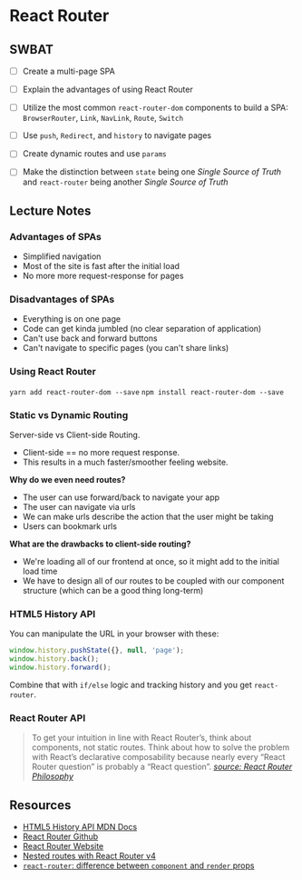 React Router
============

## SWBAT

- [ ] Create a multi-page SPA
- [ ] Explain the advantages of using React Router
- [ ] Utilize the most common `react-router-dom` components to build a SPA: `BrowserRouter`, `Link`, `NavLink`, `Route`, `Switch`
- [ ] Use `push`, `Redirect`, and `history` to navigate pages

- [ ] Create dynamic routes and use `params`
- [ ] Make the distinction between `state` being one _Single Source of Truth_ and `react-router` being another _Single Source of Truth_

## Lecture Notes


### Advantages of SPAs
- Simplified navigation
- Most of the site is fast after the initial load
- No more more request-response for pages

### Disadvantages of SPAs
- Everything is on one page
- Code can get kinda jumbled (no clear separation of application)
- Can't use back and forward buttons
- Can't navigate to specific pages (you can't share links)


### Using React Router
`yarn add react-router-dom --save`
`npm install react-router-dom --save`

### Static vs Dynamic Routing

Server-side vs Client-side Routing.

- Client-side == no more request response.
- This results in a much faster/smoother feeling website.

**Why do we even need routes?**

- The user can use forward/back to navigate your app
- The user can navigate via urls
- We can make urls describe the action that the user might be taking
- Users can bookmark urls

**What are the drawbacks to client-side routing?**

- We're loading all of our frontend at once, so it might add to the initial load time
- We have to design all of our routes to be coupled with our component structure (which can be a good thing long-term)

### HTML5 History API

You can manipulate the URL in your browser with these:

```javascript
window.history.pushState({}, null, 'page');
window.history.back();
window.history.forward();
```

Combine that with `if/else` logic and tracking history and you get `react-router`.

### React Router API

> To get your intuition in line with React Router’s, think about components, not static routes. Think about how to solve the problem with React’s declarative composability because nearly every “React Router question” is probably a “React question”.
> [_source: React Router Philosophy_](https://reacttraining.com/react-router/web/guides/philosophy)

## Resources

- [HTML5 History API MDN Docs](https://developer.mozilla.org/en-US/docs/Web/API/History_API)
- [React Router Github](https://github.com/ReactTraining/react-router)
- [React Router Website](https://reacttraining.com/react-router/)
- [Nested routes with React Router v4](https://tylermcginnis.com/react-router-nested-routes/)
- [`react-router`: difference between `component` and `render` props](https://stackoverflow.com/questions/48150567/react-router-difference-between-component-and-render)
